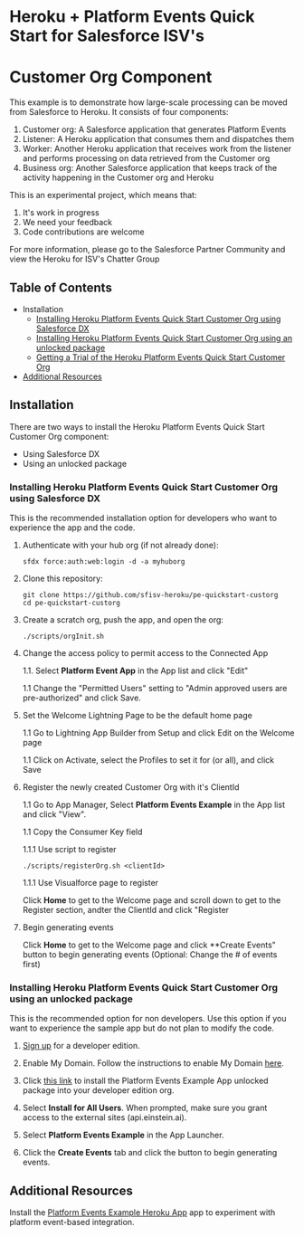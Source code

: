 # Heroku + Platform Events Quick Start for Salesforce ISV's
# Customer Org Component

This example is to demonstrate how large-scale processing can be moved from Salesforce to Heroku.  It consists of four components:

1. Customer org: A Salesforce application that generates Platform Events
1. Listener: A Heroku application that consumes them and dispatches them
1. Worker: Another Heroku application that receives work from the listener and performs processing on data retrieved from the Customer org
1. Business org: Another Salesforce application that keeps track of the activity happening in the Customer org and Heroku

This is an experimental project, which means that:

1. It's work in progress
1. We need your feedback
1. Code contributions are welcome

For more information, please go to the Salesforce Partner Community and view the Heroku for ISV's Chatter Group

## Table of Contents

*   Installation
    *   [Installing Heroku Platform Events Quick Start Customer Org using Salesforce DX](#installing-heroku-pe-example-custorg-using-salesforce-dx)
    *   [Installing Heroku Platform Events Quick Start Customer Org using an unlocked package](#installing-pe-example-custorg-using-an-unlocked-package)
    *   [Getting a Trial of the Heroku Platform Events Quick Start Customer Org ](#getting-trial-pe-example-custorg)
*   [Additional Resources](#additional-resources)

## Installation

There are two ways to install the Heroku Platform Events Quick Start Customer Org component:

*   Using Salesforce DX
*   Using an unlocked package

### Installing Heroku Platform Events Quick Start Customer Org using Salesforce DX

This is the recommended installation option for developers who want to experience the app and the code.

1.  Authenticate with your hub org (if not already done):

    ```
    sfdx force:auth:web:login -d -a myhuborg
    ```

1.  Clone this repository:

    ```
    git clone https://github.com/sfisv-heroku/pe-quickstart-custorg
    cd pe-quickstart-custorg
    ```

1.  Create a scratch org, push the app, and open the org:

    ```
    ./scripts/orgInit.sh
    ```

1.  Change the access policy to permit access to the Connected App

    1.1. Select **Platform Event App** in the App list and click "Edit"

    1.1 Change the "Permitted Users" setting to "Admin approved users are pre-authorized" and click Save.

1. Set the Welcome Lightning Page to be the default home page
    
    1.1 Go to Lightning App Builder from Setup and click Edit on the Welcome page
    
    1.1 Click on Activate, select the Profiles to set it for (or all), and click Save

1.  Register the newly created Customer Org with it's ClientId

    1.1 Go to App Manager, Select **Platform Events Example** in the App list and click "View".

    1.1 Copy the Consumer Key field

    1.1.1 Use script to register
    ```
    ./scripts/registerOrg.sh <clientId>
    ```
    1.1.1 Use Visualforce page to register

    Click **Home** to get to the Welcome page and scroll down to get to the Register section, andter the ClientId and click "Register

1. Begin generating events

    Click **Home** to get to the Welcome page and click **Create Events" button to begin generating events (Optional: Change the # of events first)

### Installing Heroku Platform Events Quick Start Customer Org using an unlocked package

This is the recommended option for non developers. Use this option if you want to experience the sample app but do not plan to modify the code.

1.  [Sign up](https://developer.salesforce.com/signup) for a developer edition.

1.  Enable My Domain. Follow the instructions to enable My Domain [here](https://trailhead.salesforce.com/projects/quickstart-lightning-components/steps/quickstart-lightning-components1).

1.  Click [this link](https://login.salesforce.com/packaging/installPackage.apexp?p0=xxx) to install the Platform Events Example App unlocked package into your developer edition org.

1.  Select **Install for All Users**. When prompted, make sure you grant access to the external sites (api.einstein.ai).

1.  Select **Platform Events Example** in the App Launcher.

1.  Click the **Create Events** tab and click the button to begin generating events.


## Additional Resources

Install the [Platform Events Example Heroku App](https://github.com/pe-example-heroku) app to experiment with platform event-based integration.

